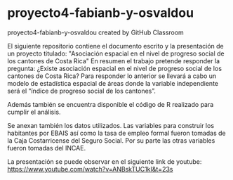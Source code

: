 # proyecto4-fabianb-y-osvaldou
proyecto4-fabianb-y-osvaldou created by GitHub Classroom

El siguiente repositorio contiene el documento escrito y la presentación de un proyecto titulado:
 "Asociación espacial en el nivel de progreso social de los cantones de Costa Rica"
En resumen el trabajo pretende responder la pregunta: ¿Existe asociación espacial en el nivel de progreso social de los cantones de Costa Rica? Para responder lo anterior se llevará a cabo un modelo de estadística espacial de áreas donde la variable independiente será el “índice de progreso social de los cantones”.

Además también se encuentra disponible el código de R realizado para cumplir el análisis.

Se anexan también los datos utilizados. Las variables para construir los habitantes por EBAIS así como la tasa de empleo formal fueron tomadas de la Caja Costarricense del Seguro Social. Por su parte las otras variables fueron tomadas del INCAE.  

La presentación se puede observar en el siguiente link de youtube: https://www.youtube.com/watch?v=ANBskTUC1kI&t=23s
